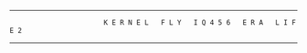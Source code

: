 ___________________________________________________________________________________________________________

                           K E R N E L   F L Y   I Q 4 5 6   E R A   L I F E 2
___________________________________________________________________________________________________________


